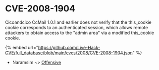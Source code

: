 # CVE-2008-1904

Cicoandcico CcMail 1.0.1 and earlier does not verify that the this_cookie cookie corresponds to an authenticated session, which allows remote attackers to obtain access to the "admin area" via a modified this_cookie cookie.

{% embed url="https://github.com/Live-Hack-CVE/full_database/blob/main/cves/2008/CVE-2008-1904.json" %}


* Naramsim ~> [Offensive](https://www.alice-snow.ru/2008/database/cve-2008-1904/offensive-naramsim)
